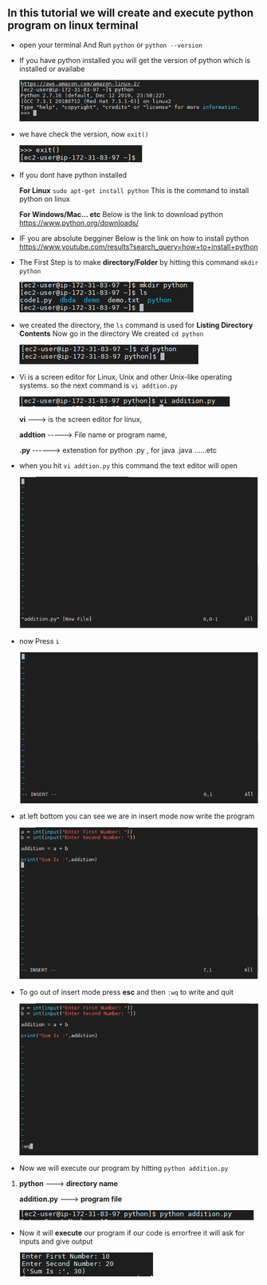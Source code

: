 ## In this tutorial we will create and execute python program on linux terminal
* open your terminal And Run `python` or `python --version`
* If you have python installed you will get the version of python which is installed or availabe

  ![](images/1.PNG)

* we have check the version, now `exit()`


  ![](images/2.PNG)

* If you dont have python installed 

  **For Linux** `sudo apt-get install python` 
This is the command to install python on linux 

  **For Windows/Mac... etc** Below is the link to download python
<https://www.python.org/downloads/>

* IF you are absolute begginer Below is the link on how to install python
<https://www.youtube.com/results?search_query=how+to+install+python>

* The First Step is to make **directory/Folder** by hitting this command `mkdir python`


   ![](images/3.PNG)


* we created the directory, the `ls` command is used for **Listing Directory Contents**
Now go in the directory We created `cd python`


  ![](images/4.PNG)


* Vi is a screen editor for Linux, Unix and other Unix-like operating systems. 
so the next command is `vi addtion.py`


   ![](images/5.PNG)

   **vi** ---> is the screen editor for linux,

   **addtion** -----> File name or program name,

   **.py** ------> extenstion for python .py , for java .java ......etc

* when you hit `vi addtion.py` this command the text editor will open


  ![](images/6.PNG)


* now Press `i` 

  ![](images/7.PNG)

* at left bottom you can see we are in insert mode 
now write the program

  ![](images/8.PNG)

* To go out of insert mode press **esc**
and then `:wq` to write and quit

  ![](images/9.PNG)

* Now we will execute our program by hitting 
`python addition.py`
1. **python** ---> **directory name**

   **addition.py** ---> **program file**


   ![](images/10.PNG)


* Now it will **execute** our program 
if our code is errorfree it will ask for inputs
and give output


  ![](images/11.PNG)








